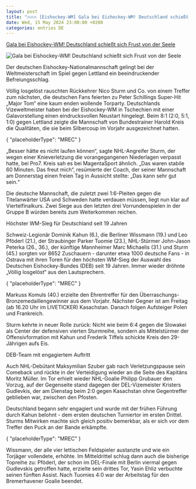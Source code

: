 ```yaml
---
layout: post
title: "🔥🔥🔥 [Eishockey-WM] Gala bei Eishockey-WM! Deutschland schießt sich Frust von der Seele"
date: Wed, 15 May 2024 23:00:00 +0200
categories: entries DE
---
```

[Gala bei Eishockey-WM! Deutschland schießt sich Frust von der Seele](https://www.sport1.de/news/eishockey/eishockey-wm/2024/05/kantersieg-gegen-lettland-deutschland-mit-befreiungsschlag-bei-eishockey-wm)

![Gala bei Eishockey-WM! Deutschland schießt sich Frust von der Seele](https://reshape.sport1.de/c/t/08fa249c-9955-42b8-a60b-4b95156370f3/1200x630)

Der deutschen Eishockey-Nationalmannschaft gelingt bei der Weltmeisterschaft im Spiel gegen Lettland ein beeindruckender Befreiungsschlag.

Völlig losgelöst rauschten Rückkehrer Nico Sturm und Co. von einem Treffer zum nächsten, die deutschen Fans feierten zu Peter Schillings Super-Hit „Major Tom“ eine kaum enden wollende Torparty. Deutschlands Vizeweltmeister haben bei der Eishockey-WM in Tschechien mit einer Galavorstellung einen eindrucksvollen Neustart hingelegt. Beim 8:1 (2:0, 5:1, 1:0) gegen Lettland zeigte die Mannschaft von Bundestrainer Harold Kreis die Qualitäten, die sie beim Silbercoup im Vorjahr ausgezeichnet hatten.

{ "placeholderType": "MREC" }

„Besser hätte es nicht laufen können“, sagte NHL-Angreifer Sturm, der wegen einer Knieverletzung die vorangegangenen Niederlagen verpasst hatte, bei Pro7. Kreis sah es bei MagentaSport ähnlich. „Das waren stabile 60 Minuten. Das freut mich“, resümierte der Coach, der seiner Mannschaft am Donnerstag einen freien Tag in Aussicht stellte: „Das kann sehr gut sein.“

Die deutsche Mannschaft, die zuletzt zwei 1:6-Pleiten gegen die Titelanwärter USA und Schweden hatte verdauen müssen, liegt nun klar auf Viertelfinalkurs. Zwei Siege aus den letzten drei Vorrundenspielen in der Gruppe B würden bereits zum Weiterkommen reichen.

Höchster WM-Sieg für Deutschland seit 19 Jahren

Schweiz-Legionär Dominik Kahun (6.), die Berliner Wissmann (19.) und Leo Pföderl (21.), der Straubinger Parker Tuomie (23.), NHL-Stürmer John-Jason Peterka (26., 36.), der künftige Mannheimer Marc Michaelis (31.) und Sturm (45.) sorgten vor 8652 Zuschauern - darunter etwa 1000 deutsche Fans - in Ostrava mit ihren Toren für den höchsten WM-Sieg der Auswahl des Deutschen Eishockey-Bundes (DEB) seit 19 Jahren. Immer wieder dröhnte „Völlig losgelöst“ aus den Lautsprechern.

{ "placeholderType": "MREC" }

Markuss Komuls (40.) erzielte den Ehrentreffer für den Überraschungs-Bronzemedaillengewinner aus dem Vorjahr. Nächster Gegner ist am Freitag (ab 16.20 Uhr im LIVETICKER) Kasachstan. Danach folgen Aufsteiger Polen und Frankreich.

Sturm kehrte in neuer Rolle zurück: Nicht wie beim 6:4 gegen die Slowakei als Center der defensiven vierten Sturmreihe, sondern als Mittelstürmer der Offensivformation mit Kahun und Frederik Tiffels schickte Kreis den 29-Jährigen aufs Eis.

DEB-Team mit engagiertem Auftritt

Auch NHL-Debütant Maksymilian Szuber gab nach Verletzungspause sein Comeback und rückte in der Verteidigung wieder an die Seite des Kapitäns Moritz Müller. Im Tor erhielt wieder NHL-Goalie Philipp Grubauer den Vorzug, auf der Gegenseite stand dagegen der DEL-Vizemeister Kristers Gudlevkis, der am Dienstag beim 2:0 gegen Kasachstan ohne Gegentreffer geblieben war, zwischen den Pfosten.

Deutschland begann sehr engagiert und wurde mit der frühen Führung durch Kahun belohnt - dem ersten deutschen Turniertor im ersten Drittel. Sturms Mitwirken machte sich gleich positiv bemerkbar, als er sich vor dem Treffer den Puck an der Bande erkämpfte.

{ "placeholderType": "MREC" }

Wissmann, der alle vier lettischen Feldspieler austanzte und wie ein Torjäger vollendete, erhöhte. Im Mitteldrittel schlug dann auch die bisherige Topreihe zu: Pföderl, der schon im DEL-Finale mit Berlin viermal gegen Gudlevskis getroffen hatte, erzielte sein drittes Tor, Yasin Ehliz verbuchte seinen fünften Assist. Nach Tuomies 4:0 war der Arbeitstag für den Bremerhavener Goalie beendet.

